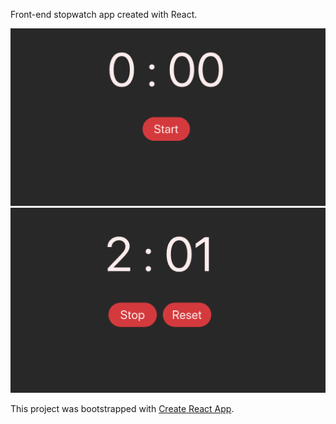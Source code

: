 Front-end stopwatch app created with React.

![Stopwatch](public/ScreenShot_stopwatch_start.png)
![Stopwatch](public/ScreenShot_stopwatch_stop.png)

This project was bootstrapped with [Create React App](https://github.com/facebook/create-react-app).
